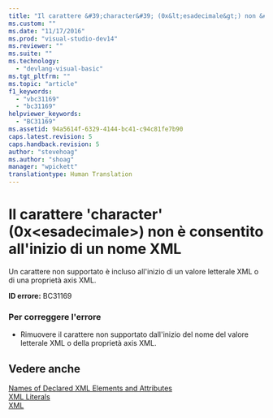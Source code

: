 ```yaml
---
title: "Il carattere &#39;character&#39; (0x&lt;esadecimale&gt;) non &#232; consentito all&#39;inizio di un nome XML | Microsoft Docs"
ms.custom: ""
ms.date: "11/17/2016"
ms.prod: "visual-studio-dev14"
ms.reviewer: ""
ms.suite: ""
ms.technology: 
  - "devlang-visual-basic"
ms.tgt_pltfrm: ""
ms.topic: "article"
f1_keywords: 
  - "vbc31169"
  - "bc31169"
helpviewer_keywords: 
  - "BC31169"
ms.assetid: 94a5614f-6329-4144-bc41-c94c81fe7b90
caps.latest.revision: 5
caps.handback.revision: 5
author: "stevehoag"
ms.author: "shoag"
manager: "wpickett"
translationtype: Human Translation
---
```

# Il carattere &#39;character&#39; (0x&lt;esadecimale&gt;) non &#232; consentito all&#39;inizio di un nome XML
Un carattere non supportato è incluso all'inizio di un valore letterale XML o di una proprietà axis XML.  
  
 **ID errore:** BC31169  
  
### Per correggere l'errore  
  
-   Rimuovere il carattere non supportato dall'inizio del nome del valore letterale XML o della proprietà axis XML.  
  
## Vedere anche  
 [Names of Declared XML Elements and Attributes](../../visual-basic/programming-guide/language-features/xml/names-of-declared-xml-elements-and-attributes.md)   
 [XML Literals](../../visual-basic/language-reference/xml-literals/index.md)   
 [XML](../../visual-basic/programming-guide/language-features/xml/index.md)